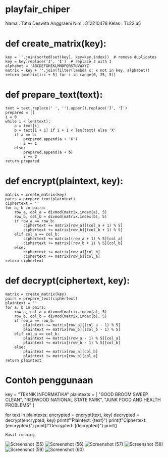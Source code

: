 # playfair_chiper

Nama : Tatia Deswita Anggraeni
Nim : 312210478
Kelas : Ti.22.a5


# def create_matrix(key):
    key = ''.join(sorted(set(key), key=key.index))  # remove duplicates
    key = key.replace('J', 'I')  # replace J with I
    alphabet = 'ABCDEFGHIKLMNOPQRSTUVWXYZ'
    matrix = key + ''.join(filter(lambda x: x not in key, alphabet))
    return [matrix[i:i + 5] for i in range(0, 25, 5)]

# def prepare_text(text):
    text = text.replace(' ', '').upper().replace('J', 'I')
    prepared = []
    i = 0
    while i < len(text):
        a = text[i]
        b = text[i + 1] if i + 1 < len(text) else 'X'
        if a == b:
            prepared.append(a + 'X')
            i += 1
        else:
            prepared.append(a + b)
            i += 2
    return prepared

# def encrypt(plaintext, key):
    matrix = create_matrix(key)
    pairs = prepare_text(plaintext)
    ciphertext = ''
    for a, b in pairs:
        row_a, col_a = divmod(matrix.index(a), 5)
        row_b, col_b = divmod(matrix.index(b), 5)
        if row_a == row_b:
            ciphertext += matrix[row_a][(col_a + 1) % 5]
            ciphertext += matrix[row_b][(col_b + 1) % 5]
        elif col_a == col_b:
            ciphertext += matrix[(row_a + 1) % 5][col_a]
            ciphertext += matrix[(row_b + 1) % 5][col_b]
        else:
            ciphertext += matrix[row_a][col_b]
            ciphertext += matrix[row_b][col_a]
    return ciphertext

# def decrypt(ciphertext, key):
    matrix = create_matrix(key)
    pairs = prepare_text(ciphertext)
    plaintext = ''
    for a, b in pairs:
        row_a, col_a = divmod(matrix.index(a), 5)
        row_b, col_b = divmod(matrix.index(b), 5)
        if row_a == row_b:
            plaintext += matrix[row_a][(col_a - 1) % 5]
            plaintext += matrix[row_b][(col_b - 1) % 5]
        elif col_a == col_b:
            plaintext += matrix[(row_a - 1) % 5][col_a]
            plaintext += matrix[(row_b - 1) % 5][col_b]
        else:
            plaintext += matrix[row_a][col_b]
            plaintext += matrix[row_b][col_a]
    return plaintext

# Contoh penggunaan
key = "TEKNIK INFORMATIKA"
plaintexts = [
    "GOOD BROOM SWEEP CLEAN",
    "REDWOOD NATIONAL STATE PARK",
    "JUNK FOOD AND HEALTH PROBLEMS"
]

for text in plaintexts:
    encrypted = encrypt(text, key)
    decrypted = decrypt(encrypted, key)
    print(f"Plaintext: {text}")
    print(f"Ciphertext: {encrypted}")
    print(f"Decrypted: {decrypted}")
    print()

    Hasil running

![Screenshot (55)](https://github.com/user-attachments/assets/ab111c2b-7f52-4aa2-9f2a-f00eb43110ab)
![Screenshot (56)](https://github.com/user-attachments/assets/b564f790-ac2f-41c7-9a7d-1ce9ab81e0f6)
![Screenshot (57)](https://github.com/user-attachments/assets/90214dd7-501a-4e29-9a93-4f0a59a59fbc)
![Screenshot (58)](https://github.com/user-attachments/assets/4d8a379d-3f9d-4918-9588-7b5f84d53eb0)
![Screenshot (59)](https://github.com/user-attachments/assets/22c333b7-85d4-4442-bc01-4cbe1345ef1d)
![Screenshot (60)](https://github.com/user-attachments/assets/c5fb6a62-4750-4e30-bb72-ab8e420ebac3)
